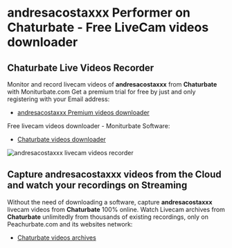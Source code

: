 # andresacostaxxx Performer on Chaturbate - Free LiveCam videos downloader

## Chaturbate Live Videos Recorder

Monitor and record livecam videos of **andresacostaxxx** from **Chaturbate** with Moniturbate.com
Get a premium trial for free by just and only registering with your Email address:
* [andresacostaxxx Premium videos downloader](https://moniturbate.com/request-demo-licence-key.html)

Free livecam videos downloader - Moniturbate Software:
* [Chaturbate videos downloader](https://moniturbate.com/moniturbate-download-software.html)

![andresacostaxxx livecam videos recorder](https://peachurnet.com/templates/moniturbate-software.png)


## Capture andresacostaxxx videos from the Cloud and watch your recordings on Streaming

Without the need of downloading a software, capture **andresacostaxxx** livecam videos from **Chaturbate** 100% online.
Watch Livecam archives from **Chaturbate** unlimitedly from thousands of existing recordings, only on Peachurbate.com and its websites network:
* [Chaturbate videos archives](https://peachurnet.com/)